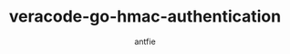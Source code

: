 ---
layout: post
repolink: "https://github.com/antfie/veracode-go-hmac-authentication"
title: "veracode-go-hmac-authentication"
description: "A simple Go package that follows the format of the existing HMAC Authentication Examples found in the [Veracode Help Center](https://docs.veracode.com/r/c_hmac_signing_example_c_sharp)."
author: "antfie"
author-link: "https://github.com/antfie/"
content-type: "hmac_signing_libraries"
repo: "github"
repo_title: "veracode-go-hmac-authentication"
---